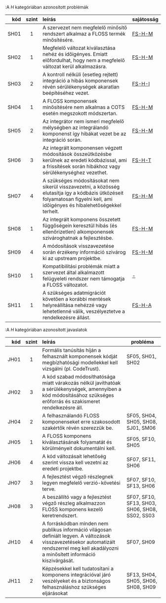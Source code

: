 :A *H* kategóriában azonosított problémák

kód |szint|leírás                                                                            | sajátosság
---:|:--:|:---------------------------------------------------------------------------------|---------------
SH01|1|A szervezet nem megfelelő minősítő rendszert alkalmaz a FLOSS termék minősítésére.|[FS-H-M](#sec:FS-H-M)
SH02|1|Megfelelő változat kiválasztása nehéz és időigényes. Emiatt előfordulhat, hogy nem a megfelelő változat kerül alkalmazásra.|[FS-H-M](#sec:FS-H-M)
SH03|2|A kontroll nélküli (esetleg rejtett) integráció a hibás komponensek révén sérülékenységek akaratlan beépítéséhez vezet.|[FS-H-I](#sec:FS-H-I)
SH04|1|A FLOSS komponensek minősítésére nem alkalmas a COTS esetén megszokott módszertan.|[FS-H-M](#sec:FS-H-M)
SH05|2|Az integrátor nem ismeri megfelelő mélységben az integrálandó komponenst így hibákat vezet be az integráció során.|[FS-H-M](#sec:FS-H-M)
SH06|3|Az integrált komponensen végzett módosítások összeütközésbe kerülnek az eredeti kódbázissal, ami a frissítések során hibákhoz vagy sérülékenységhez vezethet.|[FS-H-T](#sec:FS-H-T)
SH07|4|A szükséges módosításokat nem sikerül visszavezetni, a közösség elutasítja így a kódbázis ütközéseit folyamatosan figyelni kell, ami időigényes és hibalehetőségekkel terhelt.|[FS-H-M](#sec:FS-H-M)
SH08|1|Az integrált komponens összetett függőségein keresztül hibás (és ellenőrizetlen) alkomponensek szivároghatnak a fejlesztésbe.|[FS-H-M](#sec:FS-H-M)
SH09|4|A módosítások visszavezetése során érzékeny információ szivárog ki az upstream projektbe.|[FS-H-M](#sec:FS-H-M)
SH10|1|Kompatibilitási problémák miatt a szervezet által alkalmazott felügyeleti rendszer nem támogatja a FLOSS változatot.|[-](#sec:-)
SH11|1|A szükséges adatmigrációt követően a korábbi mentések helyreállítása nehézzé vagy lehetetlenné válik, veszélyeztetve a rendelkezésre állást.|[FS-H-A](#sec:FS-H-A)

:A *H* kategóriában azonosított javaslatok

kód |szint|leírás                                                                            | probléma
---:|:--:|:---------------------------------------------------------------------------------|---------------
JH01|1|Formális tanúsítás híján a felhasznált komponensek kódját megbízhatósági modellekkel kell vizsgálni (pl. CodeTrust).|SF05, SH01, SH02
JH02|3|A kód szabad módosíthatósága miatt várakozás nélkül javíthatóak a sérülékenységek, amennyiben a kód módosításához szükséges erőforrás és szakismeret rendelkezésre áll.|
JH04|2|A felhasználandó FLOSS komponenseket erre szakosodott szakértők révén szerezzük be.|SF05, SH04, SH05, SH08, SJ01, SM06
JH05|1|A FLOSS komponens kiválasztásának folyamatát és körülményeit dokumentálni kell.|SF05, SF10, SH05
JH06|4|A kód változásait lehetőség szerint vissza kell vezetni az eredeti projektbe.|SF07, SF11, SH06
JH07|3|A fejlesztést végző részlegnek legyen megfelelő verzió-követési terve.|SF07, SF10, SF13, SH06
JH08|3|A beszállító vagy a fejlesztést végző részleg alkalmazzon FLOSS komponens kezelő keretrendszert.|SF07, SF10, SF13, SH03, SH06, SH08, SS02, SS03
JH10|4|A forráskódban minden nem publikus információ világosan definiált legyen. A változások visszavezetésekor automatizált rendszerrel meg kell akadályozni a minősített információ kiszivárgását.|SF07, SH09
JH11|2|Képzésekkel kell tudatosítani a komponens integrációval járó veszélyeket és a biztonságos felhasználáshoz szükséges eljárásokat|SF13, SH04, SH05, SH06, SH08, SH09
